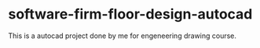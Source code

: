 # software-firm-floor-design-autocad
This is a autocad project done by me for engeneering drawing course.
